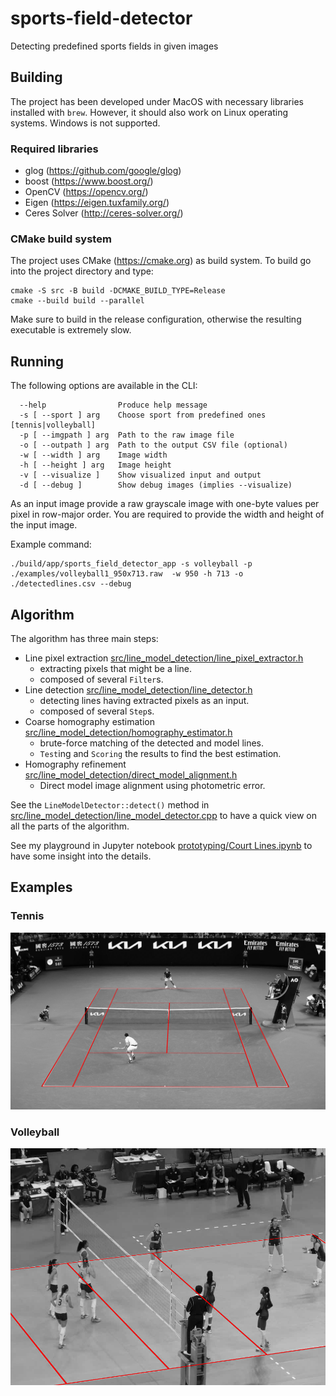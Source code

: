 # sports-field-detector
Detecting predefined sports fields in given images

## Building

The project has been developed under MacOS with necessary libraries installed with `brew`. However, it should also work on Linux operating systems. Windows is not supported.

### Required libraries
* glog (https://github.com/google/glog)
* boost (https://www.boost.org/)
* OpenCV (https://opencv.org/)
* Eigen (https://eigen.tuxfamily.org/)
* Ceres Solver (http://ceres-solver.org/)

### CMake build system

The project uses CMake (https://cmake.org) as build system. To build go into the project directory and type:
```
cmake -S src -B build -DCMAKE_BUILD_TYPE=Release
cmake --build build --parallel
```
Make sure to build in the release configuration, otherwise the resulting executable is extremely slow.

## Running

The following options are available in the CLI:
```
  --help                Produce help message
  -s [ --sport ] arg    Choose sport from predefined ones [tennis|volleyball]
  -p [ --imgpath ] arg  Path to the raw image file
  -o [ --outpath ] arg  Path to the output CSV file (optional)
  -w [ --width ] arg    Image width
  -h [ --height ] arg   Image height
  -v [ --visualize ]    Show visualized input and output
  -d [ --debug ]        Show debug images (implies --visualize)
  ```
  
As an input image provide a raw grayscale image with one-byte values per pixel in row-major order. You are required to provide the width and height of the input image.

Example command:
```
./build/app/sports_field_detector_app -s volleyball -p ./examples/volleyball1_950x713.raw  -w 950 -h 713 -o ./detectedlines.csv --debug
```

## Algorithm
The algorithm has three main steps:
* Line pixel extraction [src/line_model_detection/line_pixel_extractor.h](src/line_model_detection/line_pixel_extractor.h)
  - extracting pixels that might be a line.
  - composed of several `Filter`s.
* Line detection [src/line_model_detection/line_detector.h](src/line_model_detection/line_detector.h)
  - detecting lines having extracted pixels as an input.
  - composed of several `Step`s.
* Coarse homography estimation [src/line_model_detection/homography_estimator.h](src/line_model_detection/homography_estimator.h)
  - brute-force matching of the detected and model lines.
  - `Test`ing and `Scoring` the results to find the best estimation.
* Homography refinement [src/line_model_detection/direct_model_alignment.h](src/line_model_detection/direct_model_alignment.h)
  - Direct model image alignment using photometric error.

See the `LineModelDetector::detect()` method in [src/line_model_detection/line_model_detector.cpp](src/line_model_detection/line_model_detector.cpp) to have a quick view on all the parts of the algorithm.

See my playground in Jupyter notebook [prototyping/Court Lines.ipynb](<prototyping/Court Lines.ipynb>) to have some insight into the details.

## Examples

### Tennis

![Tennis detection example](tennis_detection_example.png?raw=true "Tennis detection example")

### Volleyball

![Volleyball detection example](volleyball_detection_example.png?raw=true "Volleyball detection example")
